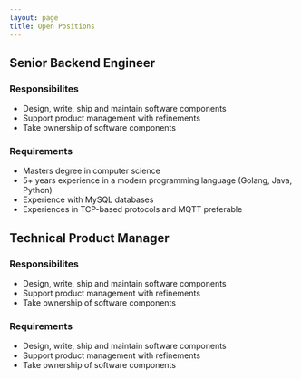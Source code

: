 ```yaml
---
layout: page
title: Open Positions
---
```


## Senior Backend Engineer

### Responsibilites

* Design, write, ship and maintain software components
* Support product management with refinements
* Take ownership of software components

### Requirements

* Masters degree in computer science
* 5+ years experience in a modern programming language (Golang, Java, Python)
* Experience with MySQL databases
* Experiences in TCP-based protocols and MQTT preferable

## Technical Product Manager

### Responsibilites

* Design, write, ship and maintain software components
* Support product management with refinements
* Take ownership of software components

### Requirements

* Design, write, ship and maintain software components
* Support product management with refinements
* Take ownership of software components
